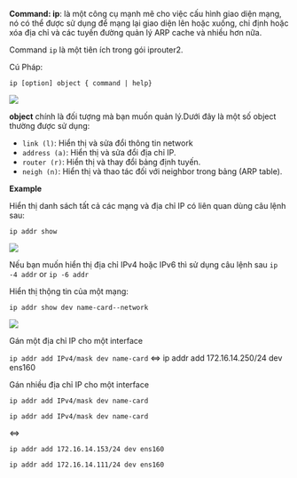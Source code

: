 **Command: ip**: là một công cụ mạnh mẽ cho việc cấu hình giao diện mạng, nó có thể được sử dụng để mạng lại giao diện lên hoặc xuống, chỉ định hoặc xóa địa chỉ và các tuyến đường quản lý ARP cache và nhiều hơn nữa.

Command `ip` là một tiên ích trong gói iprouter2.

Cú Pháp:

`ip [option] object { command | help}`

<img src="https://i.imgur.com/KKkjORV.png">

**object** chính là đối tượng mà bạn muốn quản lý.Dưới đây là một số object thường được sử dụng:
- `link (l)`: Hiển thị và sửa đổi thông tin network
- `address (a)`: Hiển thị và sửa đổi địa chỉ IP.
- `router (r)`: Hiển thị và thay đổi bảng định tuyến.
- `neigh (n)`: Hiển thị và thao tác đối với neighbor trong bảng (ARP table).

**Example**

Hiển thị danh sách tất cả các mạng và địa chỉ IP có liên quan dùng câu lệnh sau:

`ip addr show`

<img src="https://i.imgur.com/WqVuUOh.png">

Nếu bạn muốn hiển thị địa chỉ IPv4 hoặc IPv6 thì sử dụng câu lệnh sau `ip -4 addr` or `ip -6 addr`

Hiển thị thộng tin của một mạng:

`ip addr show dev name-card--network`

<img src="https://i.imgur.com/7hKyavi.png">

Gán một địa chỉ IP cho một interface

`ip addr add IPv4/mask dev name-card` <=> ip addr add 172.16.14.250/24 dev ens160

Gán nhiều địa chỉ IP cho một interface

`ip addr add IPv4/mask dev name-card`

`ip addr add IPv4/mask dev name-card`

<=>

`ip addr add 172.16.14.153/24 dev ens160`

`ip addr add 172.16.14.111/24 dev ens160`



